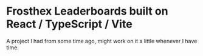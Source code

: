 # Frosthex Leaderboards built on React / TypeScript / Vite
A project I had from some time ago, might work on it a little whenever I have time.

